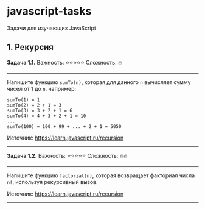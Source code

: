 # javascript-tasks
Задачи для изучающих JavaScript

## 1. Рекурсия

**Задача 1.1.** 
Важность: :star::star::star::star::star:
Сложность: :fire:
***

Напишите функцию ```sumTo(n)```, которая для данного ```n``` вычисляет сумму чисел от 1 до ```n```, например:

```
sumTo(1) = 1
sumTo(2) = 2 + 1 = 3
sumTo(3) = 3 + 2 + 1 = 6
sumTo(4) = 4 + 3 + 2 + 1 = 10
...
sumTo(100) = 100 + 99 + ... + 2 + 1 = 5050
```

Источник: https://learn.javascript.ru/recursion

---

**Задача 1.2.**
Важность: :star::star::star::star::star:
Сложность: :fire::fire:
***

Напишите функцию ```factorial(n)```, которая возвращает факториал числа ```n!```, используя рекурсивный вызов.

Источник: https://learn.javascript.ru/recursion

---
